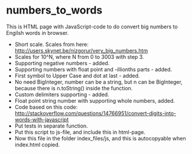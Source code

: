 # numbers_to_words
This is HTML page with JavaScript-code to do convert big numbers to Engilsh words in browser.
  - Short scale. Scales from here: http://users.skynet.be/nizgorur/very_big_numbers.htm
  - Scales for 10^N, where N from 0 to 3003 with step 3.
  - Supporting negative numbers - added.
  - Supporting numbers with float point and -illionths parts - added.
  - First symbol to Upper Case and dot at last - added.
  - No need BigInteger, number can be a string, but n can be BigInteger, because there is n.toString() inside the function.
  - Custom delimiters supporting - added.
  - Float point string number with supporting whole numbers, added.
  - Code based on this code: http://stackoverflow.com/questions/14766951/convert-digits-into-words-with-javascript
  - Put tests in separate function.
  - Put this script to js-file, and include this in html-page.
  - Now this file in the folder index_files/js, and this is autocopyable when index.html copied.
